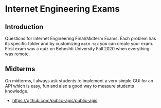 # Internet Engineering Exams

## Introduction

Questions for Internet Engineering Final/Midterm Exams. Each problem has its specific folder and by customizing `main.tex` you can create your exam.
First exam was a quiz on Beheshti University Fall 2020 when everything was remote.

## Midterms

On midterms, I always ask students to implement a very simple GUI for an API
which is easy, fun and also a good way to measure students knowledge.

- <https://github.com/public-apis/public-apis>

